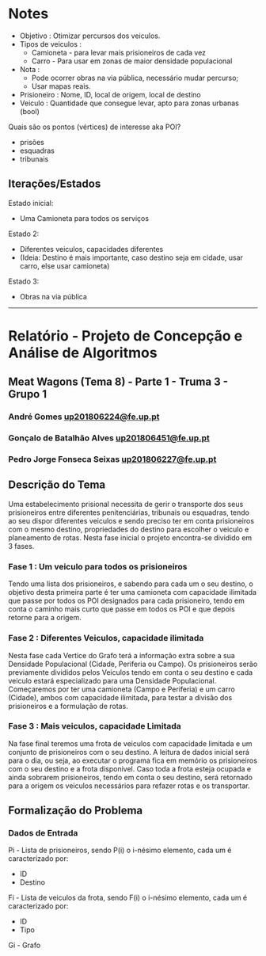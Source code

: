 # Notes

- Objetivo : Otimizar percursos dos veiculos.
- Tipos de veiculos :
  - Camioneta - para levar mais prisioneiros de cada vez 
  - Carro - Para usar em zonas de maior densidade populacional
- Nota : 
  - Pode ocorrer obras na via pública, necessário mudar percurso;
  - Usar mapas reais.
- Prisioneiro : Nome, ID, local de origem, local de destino
- Veiculo : Quantidade que consegue levar, apto para zonas urbanas (bool)

Quais são os pontos (vértices) de interesse aka POI?
  - prisões
  - esquadras
  - tribunais

## Iterações/Estados

Estado inicial:
  - Uma Camioneta para todos os serviços

Estado 2:
  - Diferentes veiculos, capacidades diferentes
  - (Ideia: Destino é mais importante, caso destino seja em cidade, usar carro, else usar camioneta)

Estado 3:
  - Obras na via pública
___
# Relatório - Projeto de Concepção e Análise de Algoritmos
## Meat Wagons (Tema 8) - Parte 1 - Truma 3 - Grupo 1
### André Gomes    up201806224@fe.up.pt
### Gonçalo  de Batalhão Alves    up201806451@fe.up.pt
### Pedro Jorge Fonseca Seixas    up201806227@fe.up.pt

## Descrição do Tema
Uma estabelecimento prisional necessita de gerir o transporte dos seus prisioneiros entre diferentes penitenciárias, tribunais ou esquadras, tendo ao seu dispor diferentes veiculos e sendo preciso ter em conta prisioneiros com o mesmo destino, propriedades do destino para escolher o veiculo e planeamento de rotas.
Nesta fase inicial o projeto encontra-se dividido em 3 fases.

### Fase 1 : Um veiculo para todos os prisioneiros
Tendo uma lista dos prisioneiros, e sabendo para cada um o seu destino, o objetivo desta primeira parte é ter uma camioneta com capacidade ilimitada que passe por todos os POI designados para cada prisioneiro, tendo em conta o caminho mais curto que passe em todos os POI e que depois retorne para a origem.

### Fase 2 : Diferentes Veiculos, capacidade ilimitada
Nesta fase cada Vertice do Grafo terá a informação extra sobre a sua Densidade Populacional (Cidade, Periferia ou Campo). Os prisioneiros serão previamente divididos pelos Veiculos tendo em conta o seu destino e cada veiculo estará especializado para uma Densidade Populacional. Começaremos por ter uma camioneta (Campo e Periferia) e um carro (Cidade), ambos com capacidade ilimitada, para testar a divisão dos prisioneiros e a formulação de rotas.

### Fase 3 : Mais veiculos, capacidade Limitada
Na fase final teremos uma frota de veiculos com capacidade limitada e um conjunto de prisioneiros com o seu destino. A leitura de dados inicial será para o dia, ou seja, ao executar o programa fica em memório os prisioneiros com o seu destino e a frota disponivel. Caso toda a frota esteja ocupada e ainda sobrarem prisioneiros, tendo em conta o seu destino, será retornado para a origem os veiculos necessários para refazer rotas e os transportar.

## Formalização do Problema
### Dados de Entrada
Pi - Lista de prisioneiros, sendo P(i) o i-nésimo elemento, cada um é caracterizado por:
  - ID
  - Destino

Fi - Lista de veiculos da frota, sendo F(i) o i-nésimo elemento, cada um é caracterizado por:
  - ID
  - Tipo

Gi - Grafo